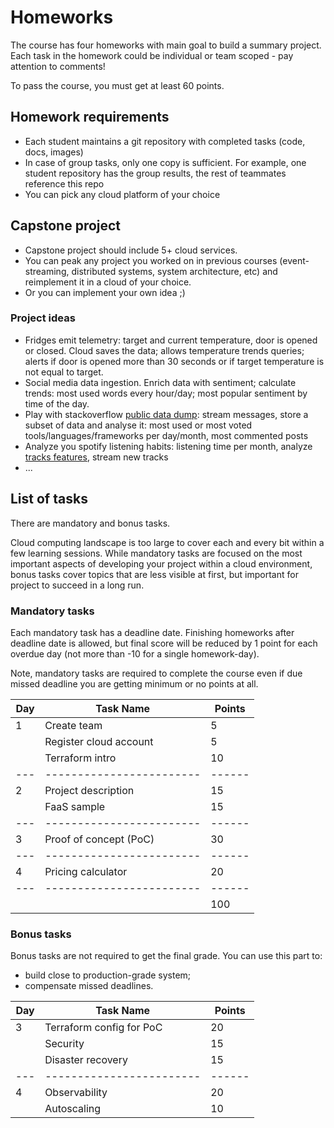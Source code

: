 # Homeworks

The course has four homeworks with main goal to build a summary project. Each task in the homework could be individual or team scoped - pay attention to comments!

To pass the course, you must get at least 60 points.

## Homework requirements

- Each student maintains a git repository with completed tasks (code, docs, images)
- In case of group tasks, only one copy is sufficient. For example, one student repository has the group results, the rest of teammates reference this repo
- You can pick any cloud platform of your choice

## Capstone project

- Capstone project should include 5+ cloud services.
- You can peak any project you worked on in previous courses (event-streaming, distributed systems, system architecture, etc) and reimplement it in a cloud of your choice.
- Or you can implement your own idea ;)

### Project ideas

- Fridges emit telemetry: target and current temperature, door is opened or closed. Cloud saves the data; allows temperature trends queries; alerts if door is opened more than 30 seconds or if target temperature is not equal to target.
- Social media data ingestion. Enrich data with sentiment; calculate trends: most used words every hour/day; most popular sentiment by time of the day.
- Play with stackoverflow [public data dump](https://www.brentozar.com/archive/2021/03/download-the-current-stack-overflow-database-for-free-2021-02/): stream messages, store  a subset of data and analyse it: most used or most voted tools/languages/frameworks per day/month, most commented posts
- Analyze you spotify listening habits: listening time per month, analyze [tracks features](https://developer.spotify.com/documentation/web-api/reference/#endpoint-get-several-audio-features), stream new tracks
- ...


## List of tasks

There are mandatory and bonus tasks.

Cloud computing landscape is too large to cover each and every bit within a few learning sessions. While mandatory tasks are focused on the most important aspects of developing your project within a cloud environment, bonus tasks cover topics that are less visible at first, but important for project to succeed in a long run.

### Mandatory tasks

Each mandatory task has a deadline date. Finishing homeworks after deadline date is allowed, but final score will be reduced by 1 point for each overdue day (not more than -10 for a single homework-day).

Note, mandatory tasks are required to complete the course even if due missed deadline you are getting minimum or no points at all.

| Day | Task Name                | Points |
| --- | ------------------------ | ------ |
| 1   | Create team              |   5    |
|     | Register cloud account   |   5    |
|     | Terraform intro          |   10   |
| --- | ------------------------ | ------ |
| 2   | Project description      |   15   |
|     | FaaS sample              |   15   |
| --- | ------------------------ | ------ |
| 3   | Proof of concept (PoC)   |   30   |
| --- | ------------------------ | ------ |
| 4   | Pricing calculator       |   20   |
| --- | ------------------------ | ------ |
|     |                          |   100  |

### Bonus tasks

Bonus tasks are not required to get the final grade. You can use this part to:

- build close to production-grade system;
- compensate missed deadlines.

| Day | Task Name                | Points |
| --- | ------------------------ | ------ |
| 3   | Terraform config for PoC |   20   |
|     | Security                 |   15   |
|     | Disaster recovery        |   15   |
| --- | ------------------------ | ------ |
| 4   | Observability            |   20   |
|     | Autoscaling              |   10   |
